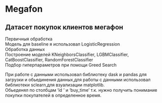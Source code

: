 # Megafon  
## Датасет покупок клиентов мегафон  
  
Первичныя обработка  
Модель для baseline я использовал LogisticRegression  
Обработка данных  
Построение моделей KNeighborsClassifier, LGBMClassifier, CatBoostClassifier, RandomForestClassifier  
Подбор гиперпараметров при помощи Greed Search  

При работе с данными использовал библиотеку dask и pandas для загрузки и обьединения данных,для работы с данными использовал библиотеки sclearn,для взуализации matplotlib.  
Обьеденял по столбцам ‘id ’ и ‘buy_time’ т.к. нужно получить понимание покупки покупателей в определенное время.
